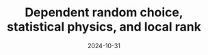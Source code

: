 ---
title: Dependent random choice, statistical physics, and local rank
date: 2024-10-31
status:
notes: 10-31-24-sem.pdf
code:
site:
paper: At the MIT Combinatorics Seminar.
presenters: Daniel Zhu
series: Combinatorics 
---